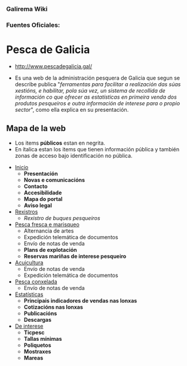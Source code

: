 ### Galirema Wiki

### Fuentes Oficiales:

# Pesca de Galicia

* <http://www.pescadegalicia.gal/>

* Es una web de la administración pesquera de Galicia que segun se describe publica "_ferramentas para facilitar a realización das súas xestións, e habilitar, pola súa vez, un sistema de recollida de información co que ofrecer as estatísticas en primeira venda dos produtos pesqueiros e outra información de interese para o propio sector_", como ella explica en su presentación.

## Mapa de la web

* Los items __públicos__ estan en negrita.
* En ítalica estan los items que tienen información pública y también zonas de acceso bajo identificación no pública.

+ [Inicio](http://www.pescadegalicia.gal/) 
	+ __Presentación__
	+ __Novas e comunicacións__
	+ __Contacto__
	+ __Accesibilidade__
	+ __Mapa do portal__
	+ __Aviso legal__
+ [Rexistros](http://www.pescadegalicia.gal/gl/rexistros)
	+ _Rexistro de buques pesqueiros_
+ [Pesca fresca e marisqueo](http://www.pescadegalicia.gal/gl/pesca-fresca-e-marisqueo)
	+ Alternancia de artes
	+ Expedición telemática de documentos
	+ Envío de notas de venda
	+ __Plans de explotación__
	+ __Reservas mariñas de interese pesqueiro__
+ [Acuicultura](http://www.pescadegalicia.gal/gl/acuicultura)
	+ Envío de notas de venda
	+ Expedición telemática de documentos
+ [Pesca conxelada](http://www.pescadegalicia.gal/gl/pesca-conxelada)
	+ Envío de notas de venda
+ [Estatísticas](http://www.pescadegalicia.gal/gl/estatisticas)
	+ __Principais indicadores de vendas nas lonxas__
	+ __Cotizacións nas lonxas__
	+ __Publicacións__
	+ __Descargas__
+ [De interese](http://www.pescadegalicia.gal/gl/de-interese)
	+ __Ticpesc__
	+ __Tallas mínimas__
	+ __Poliquetos__
	+ __Mostraxes__ 
	+ __Mareas__


